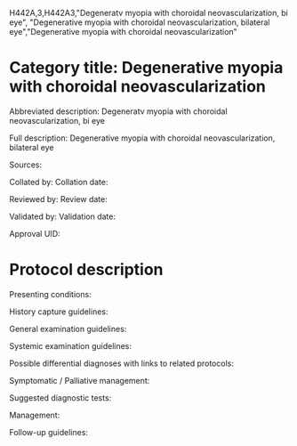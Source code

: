 H442A,3,H442A3,"Degeneratv myopia with choroidal neovascularization, bi eye", "Degenerative myopia with choroidal neovascularization, bilateral eye","Degenerative myopia with choroidal neovascularization"
# Category title: Degenerative myopia with choroidal neovascularization

Abbreviated description: Degeneratv myopia with choroidal neovascularization, bi eye

Full description: Degenerative myopia with choroidal neovascularization, bilateral eye

Sources:

Collated by:
Collation date:

Reviewed by:
Review date:

Validated by:
Validation date:

Approval UID:

# Protocol description

Presenting conditions:

History capture guidelines:

General examination guidelines:

Systemic examination guidelines:

Possible differential diagnoses with links to related protocols:

Symptomatic / Palliative management:

Suggested diagnostic tests:

Management:

Follow-up guidelines:
